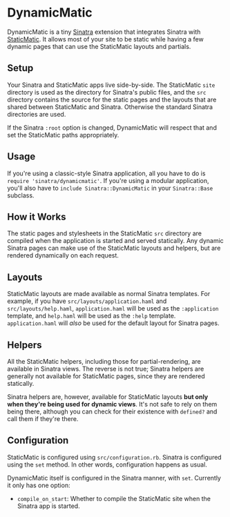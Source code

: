 # DynamicMatic

DynamicMatic is a tiny [Sinatra](http://sinatrarb.com) extension
that integrates Sinatra with [StaticMatic](http://staticmatic.rubyforge.org).
It allows most of your site to be static
while having a few dynamic pages that can use the StaticMatic layouts and partials.

## Setup

Your Sinatra and StaticMatic apps live side-by-side.
The StaticMatic `site` directory is used as the directory for Sinatra's public files,
and the `src` directory contains the source for the static pages
and the layouts that are shared between StaticMatic and Sinatra.
Otherwise the standard Sinatra directories are used.

If the Sinatra `:root` option is changed,
DynamicMatic will respect that and set the StaticMatic paths appropriately.

## Usage

If you're using a classic-style Sinatra application,
all you have to do is `require 'sinatra/dynamicmatic'`.
If you're using a modular application,
you'll also have to `include Sinatra::DynamicMatic`
in your `Sinatra::Base` subclass.

## How it Works

The static pages and stylesheets in the StaticMatic `src` directory
are compiled when the application is started and served statically.
Any dynamic Sinatra pages can make use of the StaticMatic layouts and helpers,
but are rendered dynamically on each request.

## Layouts

StaticMatic layouts are made available as normal Sinatra templates.
For example, if you have `src/layouts/application.haml` and `src/layouts/help.haml`,
`application.haml` will be used as the `:application` template,
and `help.haml` will be used as the `:help` template.
`application.haml` will *also* be used for the default layout for Sinatra pages.

## Helpers

All the StaticMatic helpers, including those for partial-rendering,
are available in Sinatra views.
The reverse is not true;
Sinatra helpers are generally not available for StaticMatic pages,
since they are rendered statically.

Sinatra helpers are, however, available for StaticMatic layouts
**but only when they're being used for dynamic views**.
It's not safe to rely on them being there,
although you can check for their existence with `defined?`
and call them if they're there.

## Configuration

StaticMatic is configured using `src/configuration.rb`.
Sinatra is configured using the `set` method.
In other words, configuration happens as usual.

DynamicMatic itself is configured in the Sinatra manner, with `set`.
Currently it only has one option:

* `compile_on_start`: Whether to compile the StaticMatic site
  when the Sinatra app is started.
